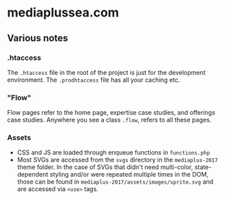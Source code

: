 # mediaplussea.com

## Various notes

### .htaccess

The `.htaccess` file in the root of the project is just for the development environment. The `.prodhtaccess` file has all your caching etc.

### "Flow"

Flow pages refer to the home page, expertise case studies, and offerings case studies. Anywhere you see a class `.flow`, refers to all these pages.

### Assets

* CSS and JS are loaded through enqueue functions in `functions.php`
* Most SVGs are accessed from the `svgs` directory in the `mediaplus-2017` theme folder. In the case of SVGs that didn't need multi-color, state-dependent styling and/or were repeated multiple times in the DOM, those can be found in `mediaplus-2017/assets/images/sprite.svg` and are accessed via `<use>` tags.